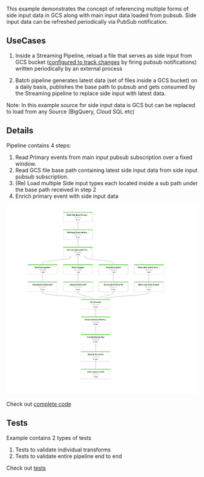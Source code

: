 This example demonstrates the concept of referencing multiple forms of side input data in GCS along with main input data 
loaded from pubsub. Side input data can be refreshed periodically via PubSub notification.

## UseCases
1. Inside a Streaming Pipeline, reload a file that serves as side input from GCS bucket ([configured to track changes](https://cloud.google.com/storage/docs/pubsub-notifications)
 by firing pubsub notifications) written periodically by an external process 
 
2. Batch pipeline generates latest data (set of files inside a GCS bucket) on a daily basis, publishes the base path to pubsub
   and gets consumed by the Streaming pipeline to replace side input with latest data.  
 
Note: In this example source for side input data is GCS but can be replaced to load from any Source (BigQuery, Cloud SQL etc)

## Details
Pipeline contains 4 steps:
1. Read Primary events from main input pubsub subscription over a fixed window.
2. Read GCS file base path containing latest side input data from side input pubsub subscription.
3. (Re) Load multiple Side input types each located inside a sub path under the base path received in step 2
4. Enrich primary event with side input data

![Pipeline DAG](img/sideinput_refresh_dag.png)

Check out [complete code](sideinput_refresh/)

## Tests
Example contains 2 types of tests
1. Tests to validate individual transforms
2. Tests to validate entire pipeline end to end

Check out [tests](tests/)





